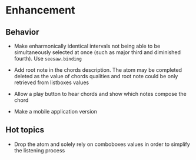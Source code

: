 # Enhancement

## Behavior

* Make enharmonically identical intervals not being able to be simultaneously selected at once (such as major third and diminished fourth). Use ```seesaw.binding```

* Add root note in the chords description. The atom may be completed deleted as the value of chords qualities and root note could be only retrieved from listboxes values

* Allow a play button to hear chords and show which notes compose the chord

* Make a mobile application version

## Hot topics

* Drop the atom and solely rely on comboboxes values in order to simplify the listening process
